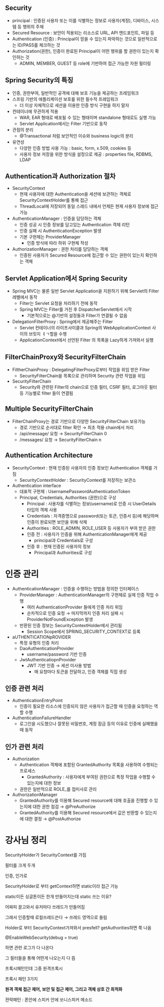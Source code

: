 ## Security

- principal : 인증된 사용자 또는 이를 식별하는 정보로 사용자(계정), 디바이스, 시스템 등 행위의 주체
- Secured Resource : 보안이 적용되는 리소스로 URL, API 엔드포인트, 파일 등
- Authentication (인증) : Principal이 믿을 수 있는지 파악하는 것으로 일반적으로는 ID/PASS를 체크하는 것
- Authorization(권한), 인증이 완료된 Principal이 어떤 행위를 할 권한이 있는지 확인하는 것
    - ADMIN, MEMBER, GUEST 등 role에 기반하여 접근 가능한 자원 필터링

## Spring Security의 특징

- 인증, 권한부여, 일반적인 공격에 대해 보호 기능을 제공하는 프레임워크
- 스프링 기반의 애플리케이션 보호를 위한 필수적 프레임워크
    - 더 이상 자체적으로 세션을 이용한 인증 방식 구현을 하지 말자
- 컨테이너에 무관하게 적용
    - WAR, EAR 형태로 배포될 수 있는 형태이며 standalone 형태로도 실행 가능
    - Servlet Application에서는 Filter 기반으로 동작
- 관점의 분리
    - @Transactional 처럼 보안적인 이슈와 business logic의 분리
- 유연성
    - 다양한 인증 방법 사용 가능 : basic, form, x.509, cookies 등
    - 사용자 정보 저장을 위한 방식을 설정으로 제공 : properties file, RDBMS, LDAP

## Authentication과 Authorization 절차

- SecurityContext
    - 현재 사용자에 대한 Authentication을 세션에 보관하는 객체로 SecurityContextHolder를 통해 접근
    - ThreadLocal에 저장되어 동일 스레드 내에서 언제든 현재 사용자 정보에 접근 가능
- AuthenticationManager : 인증을 담당하는 객체
    - 인증 성공 시 인증 정보를 담고있는 Authentication 객체 리턴
    - 인증 실패 시 AuthenticationException 발생
    - 기본 구현체는 ProviderManager
        - 인증 방식에 따라 하위 구현체 작성
- AuthorizationManager : 권한 처리를 담당하는 객체
    - 인증된 사용자가 Secured Resource에 접근할 수 있는 권한이 있는지 확인하는 객체

## Servlet Application에서 Spring Security

- Spring MVC는 물론 일반 Servlet Application을 지원하기 위해 Servlet의 Filter 레벨에서 동작
    - Filter는 Servlet 요청을 처리하기 전에 동작
    - Spring MVC는 Filter를 거친 후 DispatcherServlet에서 시작
        - 기본적으로는 @기반의 설정들과 Filter가 연결될 수 없음
- DelegationFilterProxy : Spring에서 제공해주는 Filter
    - Servlet 컨테이너의 라이프사이클과 Spring의 WebApplicationContext 사이의 브릿지 ㅕㄱ할을 수행
    - ApplicationContext에서 선언된 Filter 의 목록을 Lazy하게 가져와서 실행

## FilterChainProxy와 SecurityFilterChain

- FiltherChainProxy : DelegatingFilterProxy로부터 작업을 위임 받은 Filter
    - SecurityFilterChain을 목록으로 관리하며 Security 관련 작업을 위임
- SecurityFilterChain
    - Security와 관련된 Filter의 chain으로 인증 필터, CSRF 필터, 로그아웃 필터 등 기능별로 filter 들이 연결됨

## Multiple SecurityFilterChain

- FilterChainProxy는 경로 기반으로 다양한 SecurityFilterChain 보유가능
    - 경로 기반으로 순서대로 filter 확인 → 최초 적용 chain에서 처리
    - /api/message/ 요청 → SecurityFilterChain 0
    - /messages/ 요청 → SecurityFilterChain n

## Authentication Architecture

- SecurityContext : 현재 인증된 사용자의 인증 정보인 Authentication 객체를 가짐
    - SecurityContextHolder : SecurityContext를 저장하는 보관소
- Authentication interface
    - 대표적 구현체 : UsernamePasswordAuthenticationToken
    - Principal, Credentials, Authorities (권한)으로 구상
        - Principal : 사용자를 식별하는 정보(username)로 인증 시 UserDetails 타입의 객체 사용
        - Credentials : 자격증명으로 password(또는 토큰, 인증서 등)에 해당하며 인증이 완료되면 보안을 위해 삭제
        - Authorities : ROLE_ADMIN, ROLE_USER 등 사용자가 부여 받은 권한
        - 인증 전 : 사용자가 인증을 위해 AuthenticationManager에게 제공
            - principal과 Credentials로 구성
        - 인증 후 : 현재 인증된 사용자의 정보
            - Principal과 Authorities로 구성

# 인증 관리

- AuthenticationManager : 인증을 수행하는 방법을 정의한 인터페이스
    - ProviderManager : AuthenticationManager의 구현체로 실제 인증 작업 수행
        - 여러  AuthenticationProvider 들에게 인증 처리 위임
        - 순차적으로 인증 요청 → 마지막까지 인증 처리 실패 시 ProviderNotFoundException 발생
    - 반환된 인증 정보는 SecurityContextHolder에서 관리됨
        - Session Scope에서 SPRING_SECURITY_CONTEXT로 등록
- aUTHENTICATIONpROVIDER
    - 특정 유형의 인증 처리
    - DaoAuthenticationProvider
        - username/password 기반 인증
    - JwtAuthenticatiopnProvider
        - JWT 기반 인증 → 세션 미사용 방법
            - 매 요청마다 토큰을 전달하고, 인증 객체를 직접 생성

## 인증 관련 처리

- AuthenticationEntryPoint
    - 인증이 필요한 리소스에 인증되지 않은 사용자가 접근할 때 인증을 요청하는 역할 수행
- AuthenticationFailureHandler
    - 로그인을 시도했으나 잘못된 비밀번호, 계정 잠금 등의 이유로 인증에 실패했을 때 동작

## 인가 관련 처리

- Authorization
    - Authentication 객체에 포함된 GrantedAuthority 목록을 사용하여 수행되는 프로세스
        - GrantedAuthority : 사용자에게 부여된 권한으로 특정 작업을 수행할 수 있는지에 대한 정보
    - 권한은 일반적으로 ROLE_를 접미사로 관리
- AuthorizationManager
    - GrantedAuthority를 이용해 Secured resource에 대해 호출을 진행할 수 있는지에 대한 권한 점검 → @PreAuthorize
    - GrantedAuthority를 이용해 Secured resource에서 값은 반환할 수 있는지에 대한 결정 → @PostAuthorize

# 강사님 정리

SecurityHolder가 SecurityContext를 가짐

필터를 크게 두개

인증, 인가로 

SecurityHolder로 부터 getContext하면 static이라 접근 가능

static이든 싱글톤이든 한개 만들어지는데 static 쓰는 이유?

어짜피 끌고와서 유저마다 쓰레드가 만들어짐

그래서 인증할때 로컬쓰레드쓴다 → 쓰레드 영역으로 돌림

Holder로 부터 SecurityContext가져와서 presfell? getAuthorities하면 쭉 나옴

@EnableWebSecurity(debug = true)

하면 관련 로그가 다 나온다

그 필터들을 통해 어떤게 나오는지 다 뜸

프록시패턴인데 그중 원격프록시

프록시 패턴 3가지

**원격 객체 접근 제어, 보안 및 접근 제어, 그리고 객체 상호 간 최적화**

젼략패턴 : 폰안에 스피커 안에 쏘니스피커 메소드

